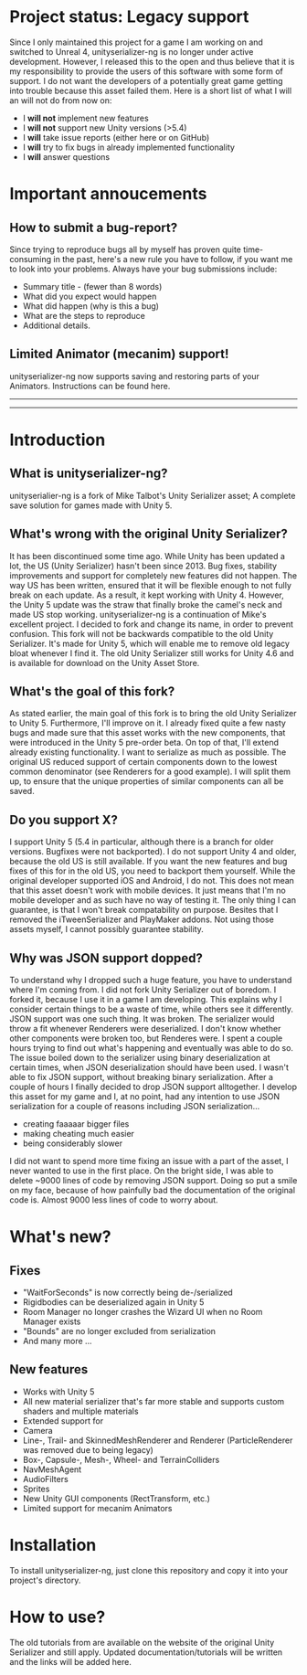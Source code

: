 # Project status: Legacy support
Since I only maintained this project for a game I am working on and switched to Unreal 4, unityserializer-ng is no longer under active development. However, I released this to the open and thus believe that it is my responsibility to provide the users of this software with some form of support.
I do not want the developers of a potentially great game getting into trouble because this asset failed them. Here is a short list of what I will an will not do from now on:
* I **will not** implement new features
* I **will not** support new Unity versions (>5.4)
* I **will** take issue reports (either here or on GitHub)
* I **will** try to fix bugs in already implemented functionality
* I **will** answer questions

# Important annoucements
## How to submit a bug-report?
Since trying to reproduce bugs all by myself has proven quite time-consuming in the past, here's a new rule you have to follow, if you want me to look into your problems. Always have your bug submissions include:
* Summary title - (fewer than 8 words)
* What did you expect would happen
* What did happen (why is this a bug)
* What are the steps to reproduce
* Additional details.

## Limited Animator (mecanim) support!
unityserializer-ng now supports saving and restoring parts of your Animators. Instructions can be found here.

---------
---------

# Introduction
## What is unityserializer-ng?
unityserialier-ng is a fork of Mike Talbot's Unity Serializer asset; A complete save solution for games made with Unity 5.

## What's wrong with the original Unity Serializer?
It has been discontinued some time ago. While Unity has been updated a lot, the US (Unity Serializer) hasn't been since 2013. Bug fixes, stability improvements and support for completely new features did not happen.
The way US has been written, ensured that it will be flexible enough to not fully break on each update. As a result, it kept working with Unity 4. However, the Unity 5 update was the straw that finally broke the camel's neck and made US stop working.
unityserializer-ng is a continuation of Mike's excellent project. I decided to fork and change its name, in order to prevent confusion. This fork will not be backwards compatible to the old Unity Serializer.
It's made for Unity 5, which will enable me to remove old legacy bloat whenever I find it. The old Unity Serializer still works for Unity 4.6 and is available for download on the Unity Asset Store.

## What's the goal of this fork?
As stated earlier, the main goal of this fork is to bring the old Unity Serializer to Unity 5. Furthermore, I'll improve on it.
I already fixed quite a few nasty bugs and made sure that this asset works with the new components, that were introduced in the Unity 5 pre-order beta. On top of that, I'll extend already existing functionality.
I want to serialize as much as possible. The original US reduced support of certain components down to the lowest common denominator (see Renderers for a good example).
I will split them up, to ensure that the unique properties of similar components can all be saved.

## Do you support X?
I support Unity 5 (5.4 in particular, although there is a branch for older versions. Bugfixes were not backported). I do not support Unity 4 and older, because the old US is still available. If you want the new features and bug fixes of this for in the old US, you need to backport them yourself.
While the original developer supported iOS and Android, I do not. This does not mean that this asset doesn't work with mobile devices. It just means that I'm no mobile developer and as such have no way of testing it.
The only thing I can guarantee, is that I won't break compatability on purpose. Besites that I removed the iTweenSerializer and PlayMaker addons. Not using those assets myself, I cannot possibly guarantee stability.

## Why was JSON support dopped?
To understand why I dropped such a huge feature, you have to understand where I'm coming from. I did not fork Unity Serializer out of boredom. I forked it, because I use it in a game I am developing.
This explains why I consider certain things to be a waste of time, while others see it differently. JSON support was one such thing. It was broken.
The serializer would throw a fit whenever Renderers were deserialized. I don't know whether other components were broken too, but Renderes were. I spent a couple hours trying to find out what's happening and eventually was able to do so.
The issue boiled down to the serializer using binary deserialization at certain times, when JSON deserialization should have been used. I wasn't able to fix JSON support, without breaking binary serialization. After a couple of hours I finally decided to drop JSON support alltogether.
I develop this asset for my game and I, at no point, had any intention to use JSON serialization for a couple of reasons including JSON serialization...
* creating faaaaar bigger files
* making cheating much easier
* being considerably slower

I did not want to spend more time fixing an issue with a part of the asset, I never wanted to use in the first place. On the bright side, I was able to delete ~9000 lines of code by removing JSON support.
Doing so put a smile on my face, because of how painfully bad the documentation of the original code is.
Almost 9000 less lines of code to worry about.

# What's new?
## Fixes
* "WaitForSeconds" is now correctly being de-/serialized
* Rigidbodies can be deserialized again in Unity 5
* Room Manager no longer crashes the Wizard UI when no Room Manager exists
* "Bounds" are no longer excluded from serialization
* And many more ...

## New features
* Works with Unity 5
* All new material serializer that's far more stable and supports custom shaders and multiple materials
* Extended support for
* Camera
* Line-, Trail- and SkinnedMeshRenderer and Renderer (ParticleRenderer was removed due to being legacy)
* Box-, Capsule-, Mesh-, Wheel- and TerrainColliders
* NavMeshAgent
* AudioFilters
* Sprites
* New Unity GUI components (RectTransform, etc.)
* Limited support for mecanim Animators

# Installation
To install unityserializer-ng, just clone this repository and copy it into your project's directory.

# How to use?
The old tutorials from are available on the website of the original Unity Serializer and still apply. Updated documentation/tutorials will be written and the links will be added here.